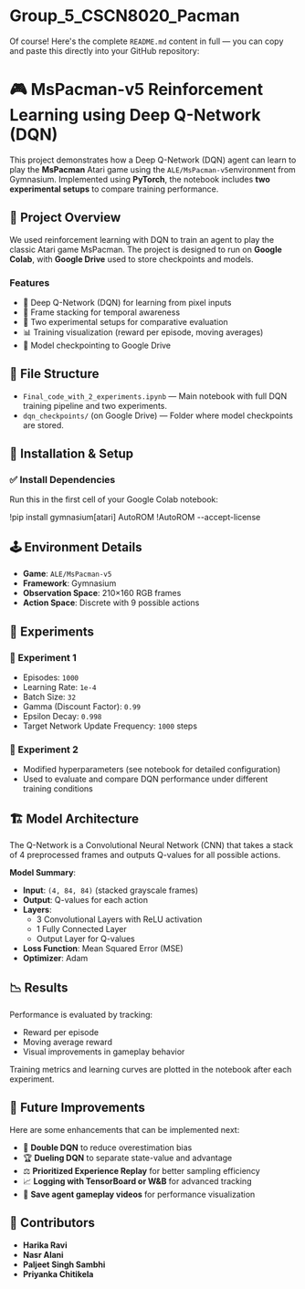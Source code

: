 
# Group_5_CSCN8020_Pacman
Of course! Here's the complete `README.md` content in full — you can copy and paste this directly into your GitHub repository:



# 🎮 MsPacman-v5 Reinforcement Learning using Deep Q-Network (DQN)

This project demonstrates how a Deep Q-Network (DQN) agent can learn to play the **MsPacman** Atari game
using the `ALE/MsPacman-v5`environment from Gymnasium. Implemented using **PyTorch**,
the notebook includes **two experimental setups** to compare training performance.



## 🧠 Project Overview

We used reinforcement learning with DQN to train an agent to play the classic Atari game MsPacman.
The project is designed to run on **Google Colab**, with **Google Drive** used to store checkpoints and models.

### Features
- 🎯 Deep Q-Network (DQN) for learning from pixel inputs
- 🧠 Frame stacking for temporal awareness
- 🧪 Two experimental setups for comparative evaluation
- 📊 Training visualization (reward per episode, moving averages)
- 💾 Model checkpointing to Google Drive


## 📁 File Structure

- `Final_code_with_2_experiments.ipynb` — Main notebook with full DQN training pipeline and two experiments.
- `dqn_checkpoints/` (on Google Drive) — Folder where model checkpoints are stored.



## 🔧 Installation & Setup

### ✅ Install Dependencies

Run this in the first cell of your Google Colab notebook:


!pip install gymnasium[atari] AutoROM
!AutoROM --accept-license


## 🕹️ Environment Details

- **Game**: `ALE/MsPacman-v5`
- **Framework**: Gymnasium
- **Observation Space**: 210×160 RGB frames
- **Action Space**: Discrete with 9 possible actions



## 🧪 Experiments

### 🔁 Experiment 1
- Episodes: `1000`
- Learning Rate: `1e-4`
- Batch Size: `32`
- Gamma (Discount Factor): `0.99`
- Epsilon Decay: `0.998`
- Target Network Update Frequency: `1000` steps

### 🔁 Experiment 2
- Modified hyperparameters (see notebook for detailed configuration)
- Used to evaluate and compare DQN performance under different training conditions


## 🏗️ Model Architecture

The Q-Network is a Convolutional Neural Network (CNN) that takes a stack of 4 preprocessed frames and outputs Q-values for all possible actions.

**Model Summary**:
- **Input**: `(4, 84, 84)` (stacked grayscale frames)
- **Output**: Q-values for each action
- **Layers**:
  - 3 Convolutional Layers with ReLU activation
  - 1 Fully Connected Layer
  - Output Layer for Q-values
- **Loss Function**: Mean Squared Error (MSE)
- **Optimizer**: Adam


## 📉 Results

Performance is evaluated by tracking:
- Reward per episode
- Moving average reward
- Visual improvements in gameplay behavior

Training metrics and learning curves are plotted in the notebook after each experiment.



## 🚀 Future Improvements

Here are some enhancements that can be implemented next:
- 🔁 **Double DQN** to reduce overestimation bias
- 🏆 **Dueling DQN** to separate state-value and advantage
- ⚖️ **Prioritized Experience Replay** for better sampling efficiency
- 📈 **Logging with TensorBoard or W&B** for advanced tracking
- 📼 **Save agent gameplay videos** for performance visualization




## 🤝 Contributors

- **Harika Ravi**
- **Nasr Alani**
- **Paljeet Singh Sambhi**   
- **Priyanka Chitikela**

